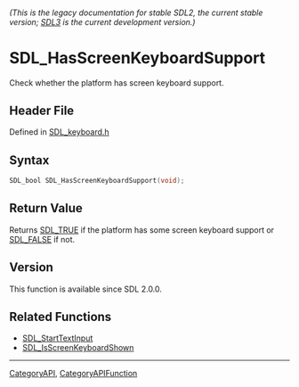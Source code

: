 ###### (This is the legacy documentation for stable SDL2, the current stable version; [SDL3](https://wiki.libsdl.org/SDL3/) is the current development version.)
# SDL_HasScreenKeyboardSupport

Check whether the platform has screen keyboard support.

## Header File

Defined in [SDL_keyboard.h](https://github.com/libsdl-org/SDL/blob/SDL2/include/SDL_keyboard.h)

## Syntax

```c
SDL_bool SDL_HasScreenKeyboardSupport(void);

```

## Return Value

Returns [SDL_TRUE](SDL_TRUE) if the platform has some screen keyboard
support or [SDL_FALSE](SDL_FALSE) if not.

## Version

This function is available since SDL 2.0.0.

## Related Functions

* [SDL_StartTextInput](SDL_StartTextInput)
* [SDL_IsScreenKeyboardShown](SDL_IsScreenKeyboardShown)

----
[CategoryAPI](CategoryAPI), [CategoryAPIFunction](CategoryAPIFunction)



